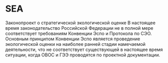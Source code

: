 # SEA
Законопроект о стратегической экологической оценке
В настоящее время законодательство Российской Федерации не в полной мере соответствует требованиям Конвенции Эспо и Протокола по СЭО.
Основным принципом Конвенции Эспо является проведение экологической оценки на наиболее ранней стадии намечаемой деятельности, что не соответствует существующей в настоящее время ситуации, когда ОВОС и ГЭЭ проводятся по проектной документации.
